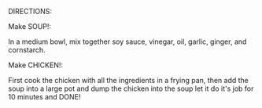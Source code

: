 DIRECTIONS:


Make SOUP!: 

In a medium bowl, mix together soy sauce, vinegar, oil, garlic, ginger, and cornstarch.


Make CHICKEN!: 

First cook the chicken with all the ingredients in a frying pan, then add the soup into a large pot
and dump the chicken into the soup let it do it's job for 10 minutes and DONE!